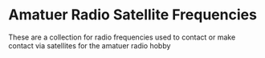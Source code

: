 # Amatuer Radio Satellite Frequencies

These are a collection for radio frequencies used to contact or make contact via satellites for the amatuer radio hobby
